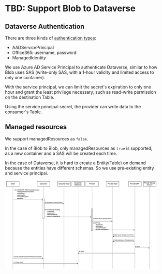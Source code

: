 # TBD: Support Blob to Dataverse
## Dataverse Authentication

There are three kinds of [authentication types](https://learn.microsoft.com/en-us/azure/data-factory/connector-dynamics-crm-office-365?tabs=data-factory#dynamics-365-and-dynamics-crm-online):
- AADServicePrincipal
- Office365: username, password
- ManagedIdentity

We use Azure AD Service Principal to authenticate Dataverse, similar to how Blob uses SAS (write-only SAS, with a 1-hour validity and limited access to only one container).

With the service principal, we can limit the secret's expiration to only one hour and grant the least privilege necessary, such as read-write permission on the destination Table.

Using the service principal secret, the provider can write data to the consumer's Table.


## Managed resources

We support managedResources as `false`.

In the case of Blob to Blob, only managedResources as `true` is supported, as a new container and a SAS will be created each time.

In the case of Dataverse, it is hard to create a Entity(Table) on demand because the entities have different schemas. So we use pre-existing entity and service principal.

![blob to dataverse sequence](blob-to-dataverse-sequence.png)